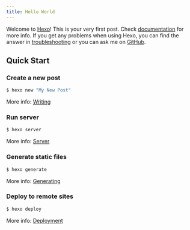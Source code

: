```yaml
---
title: Hello World
---
```


Welcome to [Hexo][1]! This is your very first post. Check [documentation][2] for more info. If you get any problems when using Hexo, you can find the answer in [troubleshooting][3] or you can ask me on [GitHub][4].

## Quick Start

### Create a new post

``` bash
$ hexo new "My New Post"
```

More info: [Writing][5]

### Run server

``` bash
$ hexo server
```

More info: [Server][6]

### Generate static files

``` bash
$ hexo generate
```

More info: [Generating][7]

### Deploy to remote sites

``` bash
$ hexo deploy
```

More info: [Deployment][8]

[1]:	https://hexo.io/
[2]:	https://hexo.io/docs/
[3]:	https://hexo.io/docs/troubleshooting.html
[4]:	https://github.com/hexojs/hexo/issues
[5]:	https://hexo.io/docs/writing.html
[6]:	https://hexo.io/docs/server.html
[7]:	https://hexo.io/docs/generating.html
[8]:	https://hexo.io/docs/deployment.html
